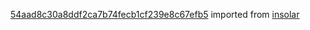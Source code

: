 [54aad8c30a8ddf2ca7b74fecb1cf239e8c67efb5](https://github.com/insolar/insolar/commit/54aad8c30a8ddf2ca7b74fecb1cf239e8c67efb5) imported from [insolar](https://github.com/insolar/insolar)
